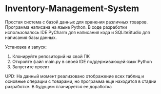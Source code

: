 # Inventory-Management-System

Простая система с базой данных для хранения различных товаров. Программа написана на языке Python.
В ходе разработки использовалось IDE PyCharm для написания кода и SQLiteStudio для написания базы данных.

Установка и запуск:

1. Клонируйте репозиторий на свой ПК
2. Откройте файл main.py в своей IDE поддерживающей язык Python
3. Запустите проект

UPD: На данный момент реализовано отображение всех таблиц и основные операции с товарами, но программа еще находится в стадии разработке. В будущем планируется ее доработка

 
